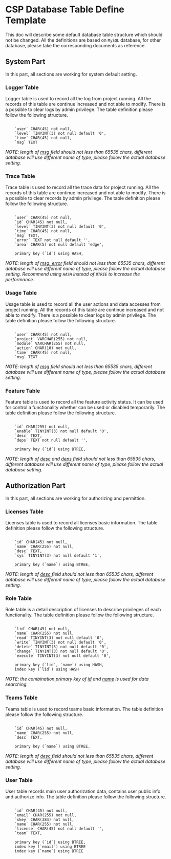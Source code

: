 # CSP Database Table Define Template

This doc will describe some default database table structure which should not be changed. All the definitions are based on `MySQL` database, for other database, please take the corresponding documents as reference.

## System Part

In this part, all sections are working for system default setting.

### Logger Table

Logger table is used to record all the log from project running. All the records of this table are continue increased and not able to modify. There is a possible to clear logs by admin privilege. The table definition please follow the following structure.

```

    `user` CHAR(45) not null,
    `level` TINYINT(3) not null default '0',
    `time` CHAR(45) not null,
    `msg` TEXT

```

<i>NOTE: length of <u>msg</u> field should not less than 65535 chars, different database will use different name of type, please follow the actual database setting.</i>

### Trace Table

Trace table is used to record all the trace data for project running. All the records of this table are continue increased and not able to modify. There is a possible to clear records by admin privilege. The table definition please follow the following structure.

```

    `user` CHAR(45) not null,
    `id` CHAR(45) not null,
    `level` TINYINT(3) not null default '0',
    `time` CHAR(45) not null,
    `msg` TEXT,
    `error` TEXT not null default '',
    `area` CHAR(5) not null default 'edge',

    primary key (`id`) using HASH,

```

<i>NOTE: length of <u>msg, error</u> field should not less than 65535 chars, different database will use different name of type, please follow the actual database setting. Recommend using `HASH` instead of `BTREE` to increase the performance.</i>

### Usage Table

Usage table is used to record all the user actions and data accesses from project running. All the records of this table are continue increased and not able to modify. There is a possible to clear logs by admin privilege. The table definition please follow the following structure.

```

    `user` CHAR(45) not null,
    `project` VARCHAR(255) not null,
    `module` VARCHAR(255) not null,
    `action` CHAR(10) not null,
    `time` CHAR(45) not null,
    `msg` TEXT

```

<i>NOTE: length of <u>msg</u> field should not less than 65535 chars, different database will use different name of type, please follow the actual database setting.</i>

### Feature Table

Feature table is used to record all the feature activity status. It can be used for control a functionality whether can be used or disabled temporarily. The table definition please follow the following structure.

```

    `id` CHAR(255) not null,
    `enable` TINYINT(3) not null default '0',
    `desc` TEXT,
    `deps` TEXT not null default '',

    primary key (`id`) using BTREE,

```

<i>NOTE: length of <u>desc</u> and <u>deps</u> field should not less than 65535 chars, different database will use different name of type, please follow the actual database setting.</i>

## Authorization Part

In this part, all sections are working for authorizing and permittion.

### Licenses Table

Licenses table is used to record all licenses basic information. The table definition please follow the following structure.

```

    `id` CHAR(45) not null,
    `name` CHAR(255) not null,
    `desc` TEXT,
    `sys` TINYINT(3) not null default '1',

    primary key (`name`) using BTREE,

```

<i>NOTE: length of <u>desc</u> field should not less than 65535 chars, different database will use different name of type, please follow the actual database setting.</i>

### Role Table

Role table is a detail description of licenses to describe privileges of each functionality. The table definition please follow the following structure.

```

    `lid` CHAR(45) not null,
    `name` CHAR(255) not null,
    `read` TINYINT(3) not null default '0',
    `write` TINYINT(3) not null default '0',
    `delete` TINYINT(3) not null default '0',
    `change` TINYINT(3) not null default '0',
    `execute` TINYINT(3) not null default '0',

    primary key (`lid`, `name`) using HASH,
    index key (`lid`) using HASH

```

<i>NOTE: the combination primary key of <u>id</u> and <u>name</u> is used for data searching.</i>

### Teams Table

Teams table is used to record teams basic information. The table definition please follow the following structure.

```

    `id` CHAR(45) not null,
    `name` CHAR(255) not null,
    `desc` TEXT,

    primary key (`name`) using BTREE,

```

<i>NOTE: length of <u>desc</u> field should not less than 65535 chars, different database will use different name of type, please follow the actual database setting.</i>

### User Table

User table records main user authorization data, contains user public info and authorize info. The table definition please follow the following structure.

```

    `id` CHAR(45) not null,
    `email` CHAR(255) not null,
    `skey` CHAR(384) not null,
    `name` CHAR(255) not null,
    `license` CHAR(45) not null default '',
    `team` TEXT,

    primary key (`id`) using BTREE,
    index key (`email`) using BTREE
    index key (`name`) using BTREE

```
